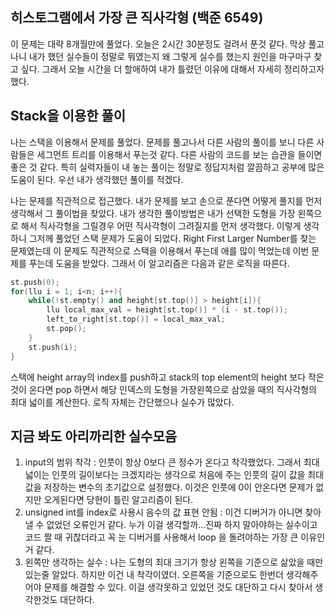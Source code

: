 ## 히스토그램에서 가장 큰 직사각형 (백준 6549)

이 문제는 대략 8개월만에 풀었다. 오늘은 2시간 30분정도 걸려서 푼것 같다. 막상 풀고 나니 내가 했던 실수들이 정말로 뭐였는지 왜 그렇게 실수를 했는지 원인을 마구마구 찾고 싶다. 그래서 오늘 시간을 더 할애하여 내가 틀렸던 이유에 대해서 자세히 정리하고자 했다.



## Stack을 이용한 풀이

나는 스택을 이용해서 문제를 풀었다. 문제를 풀고나서 다른 사람의 풀이를 보니 다른 사람들은 세그먼트 트리를 이용해서 푸는것 같다. 다른 사람의 코드를 보는 습관을 들이면 좋은 것 같다. 특히 실력자들이 내 놓는 풀이는 정말로 정답지처럼 깔끔하고 공부에 많은 도움이 된다. 우선 내가 생각했던 풀이를 적겠다.



나는 문제를 직관적으로 접근했다. 내가 문제를 보고 손으로 푼다면 어떻게 풀지를 먼저 생각해서 그 풀이법을 찾았다. 내가 생각한 풀이방법은 내가 선택한 도형을 가장 왼쪽으로 해서 직사각형을 그릴경우 어떤 직사각형이 그려질지를 먼저 생각했다. 이렇게 생각하니 그저께 풀었던 스택 문제가 도움이 되었다. Right First Larger Number를 찾는 문제였는데 이 문제도 직관적으로 스택을 이용해서 푸는데 애를 많이 먹었는데 이번 문제를 푸는데 도움을 받았다. 그래서 이 알고리즘은 다음과 같은 로직을 따른다.

```c++
st.push(0); 
for(llu i = 1; i<n; i++){
    while(!st.empty() and height[st.top()] > height[i]){
        llu local_max_val = height[st.top()] * (i - st.top()); 
        left_to_right[st.top()] = local_max_val;
        st.pop();
    }
    st.push(i);
}
```

스택에 height array의 index를 push하고 stack의 top element의 height 보다 작은 것이 온다면 pop 하면서 해당 인덱스의 도형을 가장왼쪽으로 삼았을 때의 직사각형의 최대 넓이를 계산한다. 로직 자체는 간단했으나 실수가 많았다.



## 지금 봐도 아리까리한 실수모음

1. input의 범위 착각 : 인풋이 항상 0보다 큰 정수가 온다고 착각했었다. 그래서 최대 넓이는 인풋의 길이보다는 크겠지라는 생각으로 처음에 주는 인풋의 길이 값을 최대 값을 저장하는 변수의 초기값으로 설정했다. 이것은 인풋에 0이 안온다면 문제가 없지만 오게된다면 당현이 틀린 알고리즘이 된다.
2. unsigned int를 index로 사용시 음수의 값 표현 안됨 : 이건 디버거가 아니면 찾아 낼 수 없었던 오류인거 같다. 누가 이걸 생각할까...진짜 하지 말아야하는 실수이고 코드 짤 때 귀찮더라고 꼭 눈 디버거를 사용해서 loop 을 돌려야하는 가장 큰 이유인거 같다. 
3. 왼쪽만 생각하는 실수 : 나는 도형의 최대 크기가 항상 왼쪽을 기준으로 삶았을 때만 있는줄 알았다. 하지만 이건 내 착각이였더. 오른쪽을 기준으로도 한번더 생각해주어야 문제를 해결할 수 있다. 이걸 생각못하고 있었던 것도 대단하고 다시 찾아서 생각한것도 대단하다.

